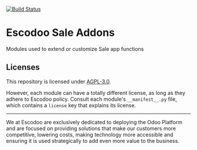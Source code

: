 <!-- [![Runbot Status](https://runbot.odoo-community.org/runbot/badge/flat//14.0.svg)](https://runbot.odoo-community.org/runbot/repo/github-com-oca-sale-addons-) -->
[![Build Status](https://travis-ci.com/Escodoo/sale-addons.svg?branch=14.0)](https://travis-ci.com/Escodoo/sale-addons)
<!-- [![codecov](https://codecov.io/gh/Escodoo/sale-addons/branch/14.0/graph/badge.svg)](https://codecov.io/gh/Escodoo/sale-addons) -->
<!-- [![Translation Status](https://translation.odoo-community.org/widgets/sale-addons-14-0/-/svg-badge.svg)](https://translation.odoo-community.org/engage/sale-addons-14-0/?utm_source=widget) -->

<!-- /!\ do not modify above this line -->

# Escodoo Sale Addons

Modules used to extend or customize Sale app functions

<!-- /!\ do not modify below this line -->

<!-- prettier-ignore-start -->

[//]: # (addons)

[//]: # (end addons)

<!-- prettier-ignore-end -->

## Licenses

This repository is licensed under [AGPL-3.0](LICENSE).

However, each module can have a totally different license, as long as they adhere to Escodoo
policy. Consult each module's `__manifest__.py` file, which contains a `license` key
that explains its license.

----

We at Escodoo are exclusively dedicated to deploying the Odoo Platform and are
focused on providing solutions that make our customers more competitive, lowering
costs, making technology more accessible and ensuring it is used strategically to
add even more value to the business.
